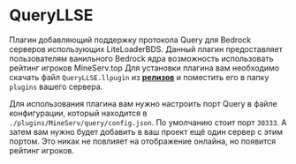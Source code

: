# QueryLLSE
Плагин добавляющий поддержку протокола Query для Bedrock серверов использующих LiteLoaderBDS.
Данный плагин предоставляет пользователям ванильного Bedrock ядра возможность использовать рейтинг игроков MineServ.top
Для установки плагина вам необходимо скачать файл `QueryLLSE.llpugin` из [**релизов**](https://github.com/mineserv-top/QueryLLSE/releases/) и поместить его в папку `plugins` вашего сервера.

Для использования плагина вам нужно настроить порт Query в файле конфигурации, который находится в `./plugins/MineServ/query/config.json`. По умолчанию стоит порт `30333`.
А затем вам нужно будет добавить в ваш проект ещё один сервер с этим портом. Это никак не повлияет на отображение онлайна, но появится рейтинг игроков.